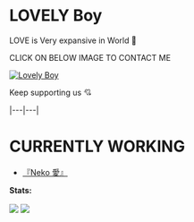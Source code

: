 # LOVELY Boy

LOVE is Very expansive in World 💝

CLICK ON BELOW IMAGE TO CONTACT ME

[![Lovely Boy](https://telegra.ph/file/077f94fce1ebace404a0c.jpg)](https://t.me/Horimaya)

Keep supporting us 💘



|---|---|

# CURRENTLY WORKING

<!-- CURRENTLY-WORKING:START -->

- [『Neko 愛』](https://t.me/NekoXRobot)



<!-- CURRENTLY-WORKING:END -->

**Stats:**  

<img align="center" src="https://github-readme-stats.vercel.app/api?username=Hodacka&bg_color=30,e96443,904e95&title_color=fff&text_color=fff&count_private=true">

<img align="center" src="https://github-readme-stats.vercel.app/api/top-langs/?username=Hodacka&bg_color=30,e96443,904e95&title_color=fff&text_color=fff&count_private=true">
